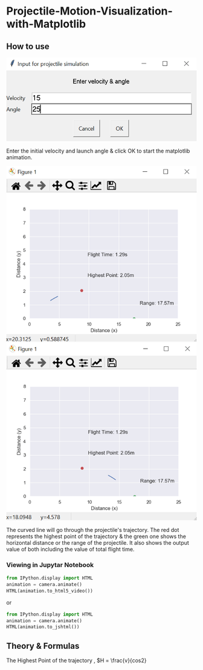 # Projectile-Motion-Visualization-with-Matplotlib

## How to use
![Input Values](images/input.PNG)

Enter the initial velocity and launch angle & click OK to start the matplotlib animation.

![Visualization (a)](images/flight.PNG)![Vizualization (b)](images/flight%202.PNG)

The curved line will go through the projectile's trajectory.
The red dot represents the highest point of the trajectory & the green one shows the horizontal distance or the range of the projectile.
It also shows the output value of both including the value of total flight time.

### Viewing in Jupytar Notebook
```python
from IPython.display import HTML
animation = camera.animate()
HTML(animation.to_html5_video())
```
or 
```python
from IPython.display import HTML
animation = camera.animate()
HTML(animation.to_jshtml())
```
## Theory & Formulas
The Highest Point of the trajectory , $H = \frac{v}{cos2}
